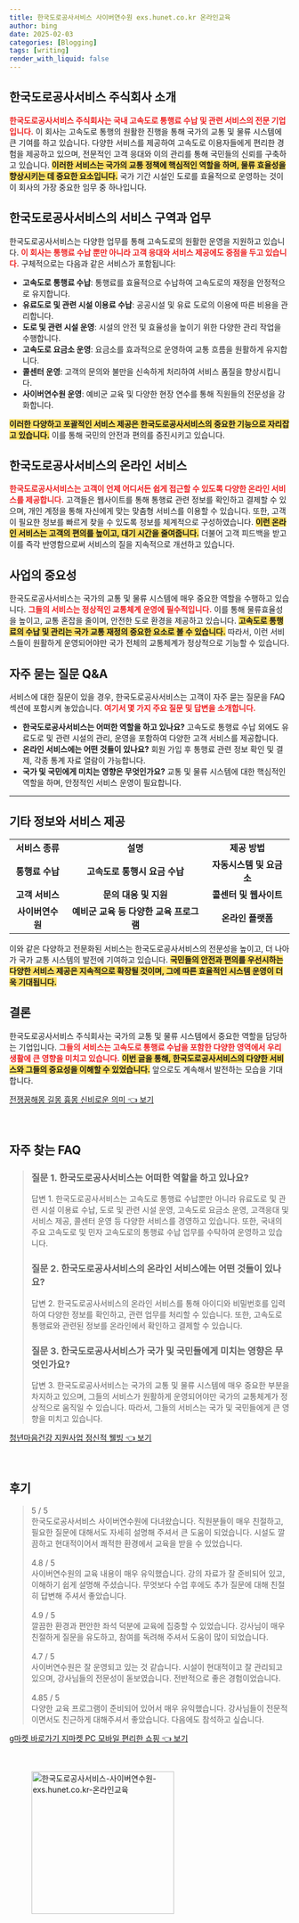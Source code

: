 ```yaml
---
title: 한국도로공사서비스 사이버연수원 exs.hunet.co.kr 온라인교육
author: bing
date: 2025-02-03
categories: [Blogging]
tags: [writing]
render_with_liquid: false
---
```



<h2 id='한국도로공사서비스_소개'>한국도로공사서비스 주식회사 소개</h2>

<p><b><span style="color: #ee2323;">한국도로공사서비스 주식회사는 국내 고속도로 통행료 수납 및 관련 서비스의 전문 기업입니다.</span></b> 이 회사는 고속도로 통행의 원활한 진행을 통해 국가의 교통 및 물류 시스템에 큰 기여를 하고 있습니다. 다양한 서비스를 제공하여 고속도로 이용자들에게 편리한 경험을 제공하고 있으며, 전문적인 고객 응대와 이의 관리를 통해 국민들의 신뢰를 구축하고 있습니다. <b><span style="background-color: #ffe066;">이러한 서비스는 국가의 교통 정책에 핵심적인 역할을 하며, 물류 효율성을 향상시키는 데 중요한 요소입니다.</span></b> 국가 기간 시설인 도로를 효율적으로 운영하는 것이 이 회사의 가장 중요한 임무 중 하나입니다.</p>

<h2 id='한국도로공사서비스_업무'>한국도로공사서비스의 서비스 구역과 업무</h2>

<p>한국도로공사서비스는 다양한 업무를 통해 고속도로의 원활한 운영을 지원하고 있습니다. <b><span style="color: #ee2323;">이 회사는 통행료 수납 뿐만 아니라 고객 응대와 서비스 제공에도 중점을 두고 있습니다.</span></b> 구체적으로는 다음과 같은 서비스가 포함됩니다:</p>

<ul>
    <li><b>고속도로 통행료 수납</b>: 통행료를 효율적으로 수납하여 고속도로의 재정을 안정적으로 유지합니다.</li>
    <li><b>유료도로 및 관련 시설 이용료 수납</b>: 공공시설 및 유료 도로의 이용에 따른 비용을 관리합니다.</li>
    <li><b>도로 및 관련 시설 운영</b>: 시설의 안전 및 효율성을 높이기 위한 다양한 관리 작업을 수행합니다.</li>
    <li><b>고속도로 요금소 운영</b>: 요금소를 효과적으로 운영하여 교통 흐름을 원활하게 유지합니다.</li>
    <li><b>콜센터 운영</b>: 고객의 문의와 불만을 신속하게 처리하여 서비스 품질을 향상시킵니다.</li>
    <li><b>사이버연수원 운영</b>: 예비군 교육 및 다양한 현장 연수를 통해 직원들의 전문성을 강화합니다.</li>
</ul>

<p><b><span style="background-color: #ffe066;">이러한 다양하고 포괄적인 서비스 제공은 한국도로공사서비스의 중요한 기능으로 자리잡고 있습니다.</span></b> 이를 통해 국민의 안전과 편의를 증진시키고 있습니다.</p>

<h2 id='한국도로공사서비스_온라인서비스'>한국도로공사서비스의 온라인 서비스</h2>

<p><b><span style="color: #ee2323;">한국도로공사서비스는 고객이 언제 어디서든 쉽게 접근할 수 있도록 다양한 온라인 서비스를 제공합니다.</span></b> 고객들은 웹사이트를 통해 통행료 관련 정보를 확인하고 결제할 수 있으며, 개인 계정을 통해 자신에게 맞는 맞춤형 서비스를 이용할 수 있습니다. 또한, 고객이 필요한 정보를 빠르게 찾을 수 있도록 정보를 체계적으로 구성하였습니다. <b><span style="background-color: #ffe066;">이런 온라인 서비스는 고객의 편의를 높이고, 대기 시간을 줄여줍니다.</span></b> 더불어 고객 피드백을 받고 이를 즉각 반영함으로써 서비스의 질을 지속적으로 개선하고 있습니다.</p>

<h2 id='중요성'>사업의 중요성</h2>

<p>한국도로공사서비스는 국가의 교통 및 물류 시스템에 매우 중요한 역할을 수행하고 있습니다. <b><span style="color: #ee2323;">그들의 서비스는 정상적인 교통체계 운영에 필수적입니다.</span></b> 이를 통해 물류효율성을 높이고, 교통 혼잡을 줄이며, 안전한 도로 환경을 제공하고 있습니다. <b><span style="background-color: #ffe066;">고속도로 통행료의 수납 및 관리는 국가 교통 재정의 중요한 요소로 볼 수 있습니다.</span></b> 따라서, 이런 서비스들이 원활하게 운영되어야만 국가 전체의 교통체계가 정상적으로 기능할 수 있습니다.</p>

<h2 id='FAQ'>자주 묻는 질문 Q&A</h2>

<p>서비스에 대한 질문이 있을 경우, 한국도로공사서비스는 고객이 자주 묻는 질문을 FAQ 섹션에 포함시켜 놓았습니다. <b><span style="color: #ee2323;">여기서 몇 가지 주요 질문 및 답변을 소개합니다.</span></b></p>

<ul>
    <li><b>한국도로공사서비스는 어떠한 역할을 하고 있나요?</b> 고속도로 통행료 수납 외에도 유료도로 및 관련 시설의 관리, 운영을 포함하여 다양한 고객 서비스를 제공합니다.</li>
    <li><b>온라인 서비스에는 어떤 것들이 있나요?</b> 회원 가입 후 통행료 관련 정보 확인 및 결제, 각종 통계 자료 열람이 가능합니다.</li>
    <li><b>국가 및 국민에게 미치는 영향은 무엇인가요?</b> 교통 및 물류 시스템에 대한 핵심적인 역할을 하며, 안정적인 서비스 운영이 필요합니다.</li>
</ul>

<hr />

<h2 id='한국도로공사서비스_기타정보'>기타 정보와 서비스 제공</h2>

<table>
    <tr>
        <td style="text-align: center; height: 17px;"><b>서비스 종류</b></td>
        <td style="text-align: center; height: 17px;"><b>설명</b></td>
        <td style="text-align: center; height: 17px;"><b>제공 방법</b></td>
    </tr>
    <tr>
        <td style="text-align: center; height: 17px;"><b>통행료 수납</b></td>
        <td style="text-align: center; height: 17px;"><b>고속도로 통행시 요금 수납</b></td>
        <td style="text-align: center; height: 17px;"><b>자동시스템 및 요금소</b></td>
    </tr>
    <tr>
        <td style="text-align: center; height: 17px;"><b>고객 서비스</b></td>
        <td style="text-align: center; height: 17px;"><b>문의 대응 및 지원</b></td>
        <td style="text-align: center; height: 17px;"><b>콜센터 및 웹사이트</b></td>
    </tr>
    <tr>
        <td style="text-align: center; height: 17px;"><b>사이버연수원</b></td>
        <td style="text-align: center; height: 17px;"><b>예비군 교육 등 다양한 교육 프로그램</b></td>
        <td style="text-align: center; height: 17px;"><b>온라인 플랫폼</b></td>
    </tr>
</table>

<p>이와 같은 다양하고 전문화된 서비스는 한국도로공사서비스의 전문성을 높이고, 더 나아가 국가 교통 시스템의 발전에 기여하고 있습니다. <b><span style="background-color: #ffe066;">국민들의 안전과 편의를 우선시하는 다양한 서비스 제공은 지속적으로 확장될 것이며, 그에 따른 효율적인 시스템 운영이 더욱 기대됩니다.</span></b></p>

<h2 id='결론'>결론</h2>

<p>한국도로공사서비스 주식회사는 국가의 교통 및 물류 시스템에서 중요한 역할을 담당하는 기업입니다. <b><span style="color: #ee2323;">그들의 서비스는 고속도로 통행료 수납을 포함한 다양한 영역에서 우리 생활에 큰 영향을 미치고 있습니다.</span></b> <b><span style="background-color: #ffe066;">이번 글을 통해, 한국도로공사서비스의 다양한 서비스와 그들의 중요성을 이해할 수 있었습니다.</span></b> 앞으로도 계속해서 발전하는 모습을 기대합니다.</p>


<p><a class="click-button" title="전쟁꿈해몽 길몽 흉몽 신비로운 의미" href="https://afficreate.github.io/posts/%EC%A0%84%EC%9F%81%EA%BF%88%ED%95%B4%EB%AA%BD-%EA%B8%B8%EB%AA%BD-%ED%9D%89%EB%AA%BD-%EC%8B%A0%EB%B9%84%EB%A1%9C%EC%9A%B4-%EC%9D%98%EB%AF%B8/" rel="dofollow">전쟁꿈해몽 길몽 흉몽 신비로운 의미 👈 보기</a></p><br>
<h2 id='자주_찾는_FAQ'>자주 찾는 FAQ</h2>
<div itemscope="" itemtype="https://schema.org/FAQPage"> 
<blockquote> 
<div itemscope="" itemprop="mainEntity" itemtype="https://schema.org/Question"> 
<h3 itemprop="name">질문 1. 한국도로공사서비스는 어떠한 역할을 하고 있나요?</h3> 
<div itemscope="" itemprop="acceptedAnswer" itemtype="https://schema.org/Answer"> 
<span itemprop="text"> 
<p>답변 1. 한국도로공사서비스는 고속도로 통행료 수납뿐만 아니라 유료도로 및 관련 시설 이용료 수납, 도로 및 관련 시설 운영, 고속도로 요금소 운영, 고객응대 및 서비스 제공, 콜센터 운영 등 다양한 서비스를 경영하고 있습니다. 또한, 국내의 주요 고속도로 및 민자 고속도로의 통행료 수납 업무를 수탁하여 운영하고 있습니다.</p> 
</span> 
</div> 
</div> 
<div itemscope="" itemprop="mainEntity" itemtype="https://schema.org/Question"> 
<h3 itemprop="name">질문 2. 한국도로공사서비스의 온라인 서비스에는 어떤 것들이 있나요?</h3> 
<div itemscope="" itemprop="acceptedAnswer" itemtype="https://schema.org/Answer"> 
<span itemprop="text"> 
<p>답변 2. 한국도로공사서비스의 온라인 서비스를 통해 아이디와 비밀번호를 입력하여 다양한 정보를 확인하고, 관련 업무를 처리할 수 있습니다. 또한, 고속도로 통행료와 관련된 정보를 온라인에서 확인하고 결제할 수 있습니다.</p> 
</span> 
</div> 
</div> 
<div itemscope="" itemprop="mainEntity" itemtype="https://schema.org/Question"> 
<h3 itemprop="name">질문 3. 한국도로공사서비스가 국가 및 국민들에게 미치는 영향은 무엇인가요?</h3> 
<div itemscope="" itemprop="acceptedAnswer" itemtype="https://schema.org/Answer"> 
<span itemprop="text"> 
<p>답변 3. 한국도로공사서비스는 국가의 교통 및 물류 시스템에 매우 중요한 부분을 차지하고 있으며, 그들의 서비스가 원활하게 운영되어야만 국가의 교통체계가 정상적으로 움직일 수 있습니다. 따라서, 그들의 서비스는 국가 및 국민들에게 큰 영향을 미치고 있습니다.</p> 
</span> 
</div> 
</div> 
</blockquote> 
</div>
<p><a class="click-button" title="청년마음건강 지원사업 정신적 웰빙" href="https://afficreate.github.io/posts/%EC%B2%AD%EB%85%84%EB%A7%88%EC%9D%8C%EA%B1%B4%EA%B0%95-%EC%A7%80%EC%9B%90%EC%82%AC%EC%97%85-%EC%A0%95%EC%8B%A0%EC%A0%81-%EC%9B%B0%EB%B9%99/" rel="dofollow">청년마음건강 지원사업 정신적 웰빙 👈 보기</a></p><br>
<h2 id='후기'>후기</h2>
<div itemscope itemtype="https://schema.org/Product">
  <blockquote>
  <div itemprop="review" itemscope itemtype="https://schema.org/Review">
      <div itemprop="reviewRating" itemscope itemtype="https://schema.org/Rating"> <span itemprop="ratingValue">5</span> / <span itemprop="bestRating">5</span> </div>
      <span itemprop="reviewBody">한국도로공사서비스 사이버연수원에 다녀왔습니다. 직원분들이 매우 친절하고, 필요한 질문에 대해서도 자세히 설명해 주셔서 큰 도움이 되었습니다. 시설도 깔끔하고 현대적이어서 쾌적한 환경에서 교육을 받을 수 있었습니다.</span>
  </div>
  <br>
  <div itemprop="review" itemscope itemtype="https://schema.org/Review">
      <div itemprop="reviewRating" itemscope itemtype="https://schema.org/Rating"> <span itemprop="ratingValue">4.8</span> / <span itemprop="bestRating">5</span> </div>
      <span itemprop="reviewBody">사이버연수원의 교육 내용이 매우 유익했습니다. 강의 자료가 잘 준비되어 있고, 이해하기 쉽게 설명해 주셨습니다. 무엇보다 수업 후에도 추가 질문에 대해 친절히 답변해 주셔서 좋았습니다.</span>
  </div>
  <br>
  <div itemprop="review" itemscope itemtype="https://schema.org/Review">
      <div itemprop="reviewRating" itemscope itemtype="https://schema.org/Rating"> <span itemprop="ratingValue">4.9</span> / <span itemprop="bestRating">5</span> </div>
      <span itemprop="reviewBody">깔끔한 환경과 편안한 좌석 덕분에 교육에 집중할 수 있었습니다. 강사님이 매우 친절하게 질문을 유도하고, 참여를 독려해 주셔서 도움이 많이 되었습니다.</span>
  </div>
  <br>
  <div itemprop="review" itemscope itemtype="https://schema.org/Review">
      <div itemprop="reviewRating" itemscope itemtype="https://schema.org/Rating"> <span itemprop="ratingValue">4.7</span> / <span itemprop="bestRating">5</span> </div>
      <span itemprop="reviewBody">사이버연수원은 잘 운영되고 있는 것 같습니다. 시설이 현대적이고 잘 관리되고 있으며, 강사님들의 전문성이 돋보였습니다. 전반적으로 좋은 경험이었습니다.</span>
  </div>
  <br>
  <div itemprop="review" itemscope itemtype="https://schema.org/Review">
      <div itemprop="reviewRating" itemscope itemtype="https://schema.org/Rating"> <span itemprop="ratingValue">4.85</span> / <span itemprop="bestRating">5</span> </div>
      <span itemprop="reviewBody">다양한 교육 프로그램이 준비되어 있어서 매우 유익했습니다. 강사님들이 전문적이면서도 친근하게 대해주셔서 좋았습니다. 다음에도 참석하고 싶습니다.</span>
  </div>
  </blockquote>
</div>
<p><a class="click-button" title="g마켓 바로가기 지마켓 PC 모바일 편리한 쇼핑" href="https://afficreate.github.io/posts/g%EB%A7%88%EC%BC%93-%EB%B0%94%EB%A1%9C%EA%B0%80%EA%B8%B0-%EC%A7%80%EB%A7%88%EC%BC%93-PC-%EB%AA%A8%EB%B0%94%EC%9D%BC-%ED%8E%B8%EB%A6%AC%ED%95%9C-%EC%87%BC%ED%95%91/" rel="dofollow">g마켓 바로가기 지마켓 PC 모바일 편리한 쇼핑 👈 보기</a></p><br>
<figure class="image"><img src="https://afficreate.github.io/assets/img/thumbnail/한국도로공사서비스-사이버연수원-exs.hunet.co.kr-온라인교육.webp" alt="한국도로공사서비스-사이버연수원-exs.hunet.co.kr-온라인교육" width="256" height="256"></figure>